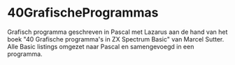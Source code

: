 # 40GrafischeProgrammas
Grafisch programma geschreven in Pascal met Lazarus aan de hand van het boek "40 Grafische programma's in ZX Spectrum Basic" van Marcel Sutter. Alle Basic listings omgezet naar Pascal en samengevoegd in een programma.
